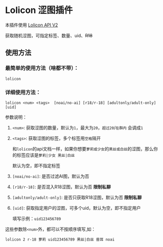 # Lolicon 涩图插件
本插件使用 [Lolicon API V2](https://api.lolicon.app/#/setu) 

获取随机涩图，可指定标签、数量、uid、~~R18~~

## 使用方法
### 最简单的使用方法（啥都不带）：

```
lolicon
```

### 详细使用方法：

```
lolicon <num> <tags>  [noai/no-ai] [r18/r-18] [adultonly/adult-only] [uid]
```

参数说明：
1. `<num>`: 获取涩图的数量，默认为`1`，最大为`20`，`超过20`/`在群内` 会调成`1`
2. `<tags>`: 获取涩图的标签，多个标签用`空格`隔开

    和`lolicon`的api文档一样，如果你想要`萝莉或少女`的`黑丝或白丝`的涩图，那么你的标签应该是`萝莉|少女 黑丝|白丝`

    默认为空，即不指定标签
3. `[noai/no-ai]`: 是否过滤AI图，默认为否
4. `[r18/r-18]`: 是否混入R18涩图，默认为否 **限制私聊**
5. `[adultonly/adult-only]`: 是否只获取R18涩图，默认为否 **限制私聊**
6. `[uid]`: 获取指定用户的涩图，可多个uid，默认为空，即不指定用户

    填写示例：`uid123456789`

这些参数除`<num>`外，都可以不按顺序填写,如：

```
lolicon 2 r-18 萝莉 uid123456789 黑丝|白丝 兽耳 noai
```